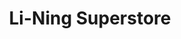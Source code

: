 ---
title: "Li-Ning Superstore"
url: /jp-nagar-7th-phase-bengaluru/li-ning-superstore/
shop: sports
---